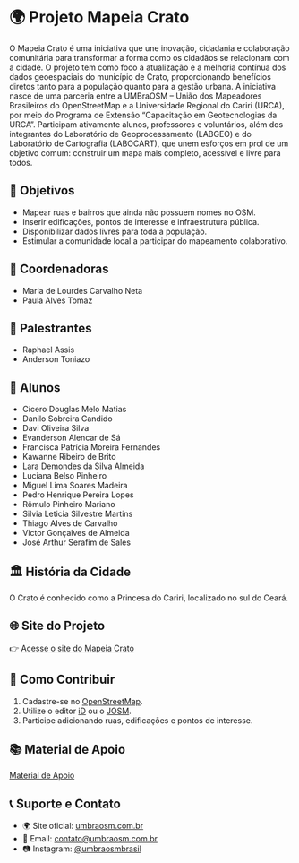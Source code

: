 # 🌍 Projeto Mapeia Crato

O Mapeia Crato é uma iniciativa que une inovação, cidadania e colaboração comunitária para transformar a forma como os cidadãos se relacionam com a cidade.
O projeto tem como foco a atualização e a melhoria contínua dos dados geoespaciais do município de Crato, proporcionando benefícios diretos tanto para a população quanto para a gestão urbana.
A iniciativa nasce de uma parceria entre a UMBraOSM – União dos Mapeadores Brasileiros do OpenStreetMap e a Universidade Regional do Cariri (URCA), por meio do Programa de Extensão “Capacitação em Geotecnologias da URCA”.
Participam ativamente alunos, professores e voluntários, além dos integrantes do Laboratório de Geoprocessamento (LABGEO) e do Laboratório de Cartografia (LABOCART), que unem esforços em prol de um objetivo comum: construir um mapa mais completo, acessível e livre para todos.

## 📌 Objetivos
- Mapear ruas e bairros que ainda não possuem nomes no OSM.
- Inserir edificações, pontos de interesse e infraestrutura pública.
- Disponibilizar dados livres para toda a população.
- Estimular a comunidade local a participar do mapeamento colaborativo.

## 👥 Coordenadoras 
- Maria de Lourdes Carvalho Neta
- Paula Alves Tomaz

## 👥 Palestrantes
- Raphael Assis
- Anderson Toniazo

## 👥 Alunos
- Cícero Douglas Melo Matias
- Danilo Sobreira Candido
- Davi Oliveira Silva
- Evanderson Alencar de Sá
- Francisca Patrícia Moreira Fernandes
- Kawanne Ribeiro de Brito
- Lara Demondes da Silva Almeida
- Luciana Belso Pinheiro
- Miguel Lima Soares Madeira
- Pedro Henrique Pereira Lopes
- Rômulo Pinheiro Mariano
- Silvia Leticia Silvestre Martins
- Thiago Alves de Carvalho
- Victor Gonçalves de Almeida
- José Arthur Serafim de Sales

## 🏛️ História da Cidade
O Crato é conhecido como a Princesa do Cariri, localizado no sul do Ceará.

## 🌐 Site do Projeto
👉 [Acesse o site do Mapeia Crato](https://umbraosm.com.br/projeto-mapeiacrato)

## 📖 Como Contribuir
1. Cadastre-se no [OpenStreetMap](https://www.openstreetmap.org/).
2. Utilize o editor [iD](https://www.openstreetmap.org/edit) ou o [JOSM](https://josm.openstreetmap.de/).
3. Participe adicionando ruas, edificações e pontos de interesse.

## 📚 Material de Apoio

[Material de Apoio](https://projeto.softwarelivre.tec.br/s/NXjkqqxmCjsc9R6)

## 📞 Suporte e Contato
- 🌍 Site oficial: [umbraosm.com.br](https://www.umbraosm.com.br)
- 📧 Email: contato@umbraosm.com.br
- 📷 Instagram: [@umbraosmbrasil](https://www.instagram.com/umbraosmbrasil)
